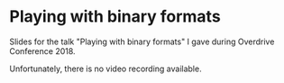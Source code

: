 # Playing with binary formats

Slides for the talk "Playing with binary formats" I gave during Overdrive Conference 2018.

Unfortunately, there is no video recording available.